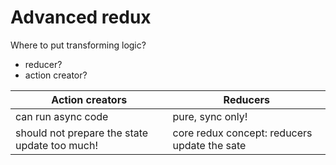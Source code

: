 # Advanced redux

Where to put transforming logic?

- reducer?
- action creator?

| Action creators | Reducers |
| --- | --- |
| can run async code | pure, sync only! |
| should not prepare the state update too much! | core redux concept: reducers update the sate |